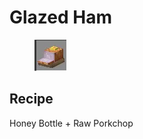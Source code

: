 # Glazed Ham

<figure><img src="../../../.gitbook/assets/image (5) (1) (1) (1).png" alt=""><figcaption></figcaption></figure>

## Recipe

Honey Bottle + Raw Porkchop
